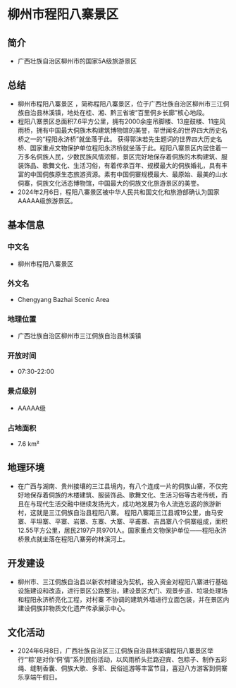 # 柳州市程阳八寨景区
## 简介
- 广西壮族自治区柳州市的国家5A级旅游景区
## 总结
- 柳州市程阳八寨景区 ，简称程阳八寨景区，位于广西壮族自治区柳州市三江侗族自治县林溪镇，地处在桂、湘、黔三省坡“百里侗乡长廊”核心地段。 
- 程阳八寨景区总面积7.6平方公里，拥有2000余座吊脚楼、13座鼓楼、11座风雨桥，拥有中国最大侗族木构建筑博物馆的美誉，举世闻名的世界四大历史名桥之一的“程阳永济桥”就坐落于此。 获得郭沫若先生题词的世界四大历史名桥、国家重点文物保护单位程阳永济桥就坐落于此。程阳八寨景区内居住着一万多名侗族人民，少数民族风情浓郁，景区完好地保存着侗族的木构建筑、服装饰品、歌舞文化、生活习俗，有着传承百年、规模最大的侗族婚礼，具有丰富的中国侗族原生态旅游资源。素有中国侗寨规模最大、最原始、最美的山水侗寨，侗族文化活态博物馆，中国最大的侗族文化旅游景区的美誉。 
- 2024年2月6日，程阳八寨景区被中华人民共和国文化和旅游部确认为国家AAAAA级旅游景区。
## 基本信息
### 中文名
- 柳州市程阳八寨景区
### 外文名
- Chengyang Bazhai Scenic Area
### 地理位置
- 广西壮族自治区柳州市三江侗族自治县林溪镇
### 开放时间
- 07:30-22:00
### 景点级别
- AAAAA级
### 占地面积
- 7.6 km²
## 地理环境
- 在广西与湖南、贵州接壤的三江县境内，有八个连成一片的侗族山寨，不仅完好地保存着侗族的木楼建筑、服装饰品、歌舞文化、生活习俗等古老传统，而且在与现代生活交融中继续发扬光大，成功地发展为令人流连忘返的旅游新村，这就是三江侗族自治县程阳八寨。 程阳八寨距三江县城19公里，由马安寨、平坦寨、平寨、岩寨、东寨、大寨、平甫寨、吉昌寨八个侗寨组成，面积12.55平方公里，居民2197户共9701人。国家重点文物保护单位——程阳永济桥景点就坐落在程阳八寨旁的林溪河上。
## 开发建设
- 柳州市、三江侗族自治县以新农村建设为契机，投入资金对程阳八寨进行基础设施建设和改造，进行景区公路整治，建设景区大门、观景步道、垃圾处理场和程阳永济桥亮化工程，对村寨 不协调的建筑外墙进行立面包装，并在景区内建设侗族非物质文化遗产传承展示中心。
## 文化活动
- 2024年6月8日，广西壮族自治区三江侗族自治县林溪镇程阳八寨景区举行“‘粽’是对你‘侗’情”系列民俗活动，以风雨桥头拦路迎宾、包粽子、制作五彩绳、缝制香囊、侗族大歌、多耶、民俗巡游等丰富节目，喜迎八方游客到侗寨乐享端午假日。